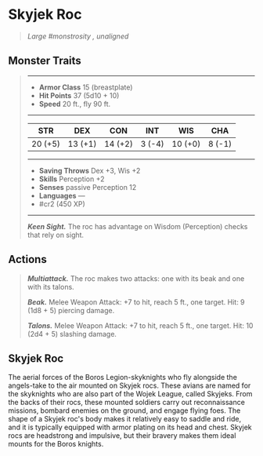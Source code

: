 # Skyjek Roc
>*Large #monstrosity , unaligned*
## Monster Traits
>___
>- **Armor Class** 15 (breastplate)
>- **Hit Points** 37 (5d10 + 10)
>- **Speed** 20 ft., fly 90 ft.
>___
>|STR|DEX|CON|INT|WIS|CHA|
>|:---:|:---:|:---:|:---:|:---:|:---:|
>|20 (+5)|13 (+1)|14 (+2)|3 (-4)|10 (+0)|8 (-1)|
>___
>- **Saving Throws** Dex +3, Wis +2
>- **Skills** Perception +2
>- **Senses** passive Perception 12
>- **Languages** —
>- #cr2 (450 XP)
>___
>***Keen Sight.*** The roc has advantage on Wisdom (Perception) checks that rely on sight.  
>
## Actions
>***Multiattack.*** The roc makes two attacks: one with its beak and one with its talons.  
>
>***Beak.*** Melee Weapon Attack: +7 to hit, reach 5 ft., one target. Hit: 9 (1d8 + 5) piercing damage.  
>
>***Talons.*** Melee Weapon Attack: +7 to hit, reach 5 ft., one target. Hit: 10 (2d4 + 5) slashing damage.
## Skyjek Roc
The aerial forces of the Boros Legion-skyknights who fly alongside the angels-take to the air mounted on Skyjek rocs. These avians are named for the skyknights who are also part of the Wojek League, called Skyjeks. From the backs of their rocs, these mounted soldiers carry out reconnaissance missions, bombard enemies on the ground, and engage flying foes.
The shape of a Skyjek roc's body makes it relatively easy to saddle and ride, and it is typically equipped with armor plating on its head and chest.
Skyjek rocs are headstrong and impulsive, but their bravery makes them ideal mounts for the Boros knights.